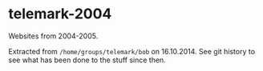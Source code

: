 telemark-2004
=============

Websites from 2004-2005.

Extracted from `/home/groups/telemark/bob` on 16.10.2014. See git history to see what has been done to the stuff since then.
